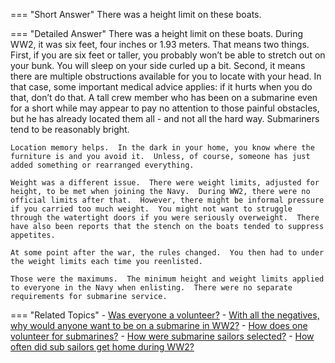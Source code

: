 
=== "Short Answer"
    There was a height limit on these boats.

=== "Detailed Answer"
    There was a height limit on these boats.  During WW2, it was six feet, four inches or 1.93 meters.  That means two things.  First, if you are six feet or taller, you probably won’t be able to stretch out on your bunk.  You will sleep on your side curled up a bit.  Second, it means there are multiple obstructions available for you to locate with your head.  In that case, some important medical advice applies: if it hurts when you do that, don’t do that.  A tall crew member who has been on a submarine even for a short while may appear to pay no attention to those painful obstacles, but he has already located them all - and not all the hard way.  Submariners tend to be reasonably bright.

    Location memory helps.  In the dark in your home, you know where the furniture is and you avoid it.  Unless, of course, someone has just added something or rearranged everything.

    Weight was a different issue.  There were weight limits, adjusted for height, to be met when joining the Navy.  During WW2, there were no official limits after that.  However, there might be informal pressure if you carried too much weight.  You might not want to struggle through the watertight doors if you were seriously overweight.  There have also been reports that the stench on the boats tended to suppress appetites.

    At some point after the war, the rules changed.  You then had to under the weight limits each time you reenlisted.

    Those were the maximums.  The minimum height and weight limits applied to everyone in the Navy when enlisting.  There were no separate requirements for submarine service.

=== "Related Topics"
    - [Was everyone a volunteer?](../FAQs/was-everyone-a-volunteer.md)
    - [With all the negatives, why would anyone want to be on a submarine in WW2?](../FAQs/with-all-the-negatives-why-would-anyone-want-to-be-on-a-submarine-in-ww2.md)
    - [How does one volunteer for submarines?](../FAQs/how-does-one-volunteer-for-submarines.md)
    - [How were submarine sailors selected?](../FAQs/how-were-submarine-sailors-selected.md)
    - [How often did sub sailors get home during WW2?](../FAQs/how-often-did-sub-sailors-get-home-during-ww2.md)

